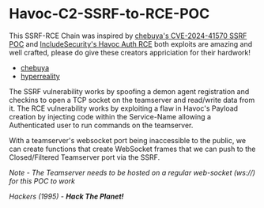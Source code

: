 # Havoc-C2-SSRF-to-RCE-POC

This SSRF-RCE Chain was inspired by [chebuya's CVE-2024-41570 SSRF POC](https://github.com/chebuya/Havoc-C2-SSRF-poc) and [IncludeSecurity's Havoc Auth RCE](https://github.com/IncludeSecurity/c2-vulnerabilities/tree/main/havoc_auth_rce) both exploits are amazing and well crafted, please do give these creators appriciation for their hardwork!

- [chebuya](https://github.com/chebuya)
- [hyperreality](https://github.com/hyperreality)

The SSRF vulnerability works by spoofing a demon agent registration and checkins to open a TCP socket on the teamserver and read/write data from it.
The RCE vulnerability works by exploiting a flaw in Havoc's Payload creation by injecting code within the Service-Name allowing a Authenticated user to run commands on the teamserver.

With a teamserver's websocket port being inaccessible to the public, we can create functions that create WebSocket frames that we can push to the Closed/Filtered Teamserver port via the SSRF.

*Note - The Teamserver needs to be hosted on a regular web-socket (ws://) for this POC to work*

<i>Hackers (1995) - <b>Hack The Planet!</b></i>
